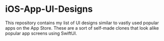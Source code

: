 # iOS-App-UI-Designs

This repository contains my list of UI designs similar to vastly used popular apps on the App Store. These are a sort of self-made clones that look alike popular app screens using SwiftUI.
